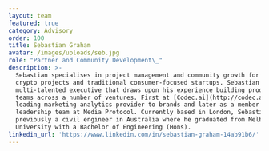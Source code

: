 ```yaml
---
layout: team
featured: true
category: Advisory
order: 100
title: Sebastian Graham
avatar: /images/uploads/seb.jpg
role: "Partner and Community Development\_"
description: >-
  Sebastian specialises in project management and community growth for ICOs,
  crypto projects and traditional consumer-focused startups. Sebastian is a
  multi-talented executive that draws upon his experience building products and
  teams across a number of ventures. First at [Codec.ai](http://codec.ai/), a
  leading marketing analytics provider to brands and later as a member of the
  leadership team at Media Protocol. Currently based in London, Sebastian was
  previously a civil engineer in Australia where he graduated from Melbourne
  University with a Bachelor of Engineering (Hons).
linkedin_url: 'https://www.linkedin.com/in/sebastian-graham-14ab91b6/'
---
```


